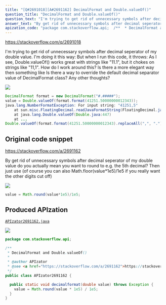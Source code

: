 ```yaml
---
title: "[Q#2691018][A#2691162] DecimalFormat and Double.valueOf()"
question_title: "DecimalFormat and Double.valueOf()"
question_text: "I'm trying to get rid of unnecessary symbols after decimal seperator of my double value. I'm doing it this way: But when I run this code, it throws: As I see, Double.valueOf() works great with strings like \"11.1\", but it chokes on strings like \"11,1\". How do I work around this? Is there a more elegant way then something like Is there a way to override the default decimal separator value of DecimalFormat class? Any other thoughts?"
answer_text: "By get rid of unnecessary symbols after decimal seperator of my double value do you actually mean you want to round to e.g. the 5th decimal? Then just use (of course you can also Math.floor(value*1e5)/1e5 if you really want the other digits cut off)"
apization_code: "package com.stackoverflow.api;  /**  * DecimalFormat and Double.valueOf()  *  * @author APIzator  * @see <a href=\"https://stackoverflow.com/a/2691162\">https://stackoverflow.com/a/2691162</a>  */ public class APIzator2691162 {    public static void decimalformat(double value) throws Exception {     value = Math.round(value * 1e5) / 1e5;   } }"
---
```


https://stackoverflow.com/q/2691018

I&#x27;m trying to get rid of unnecessary symbols after decimal seperator of my double value. I&#x27;m doing it this way:
But when I run this code, it throws:
As I see, Double.valueOf() works great with strings like &quot;11.1&quot;, but it chokes on strings like &quot;11,1&quot;. How do I work around this? Is there a more elegant way then something like
Is there a way to override the default decimal separator value of DecimalFormat class? Any other thoughts?


<div class="code-logo"><img src="/stackoverflow.png" /></div>

```java
DecimalFormat format = new DecimalFormat("#.#####");
value = Double.valueOf(format.format(41251.50000000012343));
java.lang.NumberFormatException: For input string: "41251,5"
    at sun.misc.FloatingDecimal.readJavaFormatString(FloatingDecimal.java:1224)
    at java.lang.Double.valueOf(Double.java:447)
    at ...
Double.valueOf(format.format(41251.50000000012343).replaceAll(",", "."));
```


## Original code snippet

https://stackoverflow.com/a/2691162

By
get rid of unnecessary symbols after decimal seperator of my double value
do you actually mean you want to round to e.g. the 5th decimal? Then just use
(of course you can also Math.floor(value*1e5)/1e5 if you really want the other digits cut off)

<div class="code-logo"><img src="/stackoverflow.png" /></div>

```java
value = Math.round(value*1e5)/1e5;
```

## Produced APIzation

[`APIzator2691162.java`](https://github.com/pasqualesalza/apization-temp-data/raw/master/search/APIzator2691162.java)

<div class="code-logo"><img src="/apizator.png" /></div>

```java
package com.stackoverflow.api;

/**
 * DecimalFormat and Double.valueOf()
 *
 * @author APIzator
 * @see <a href="https://stackoverflow.com/a/2691162">https://stackoverflow.com/a/2691162</a>
 */
public class APIzator2691162 {

  public static void decimalformat(double value) throws Exception {
    value = Math.round(value * 1e5) / 1e5;
  }
}

```